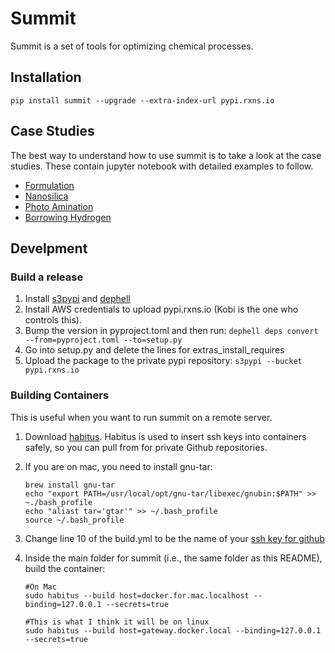 # Summit

Summit is a set of tools for optimizing chemical processes. 

## Installation

```pip install summit --upgrade --extra-index-url pypi.rxns.io```

## Case Studies

The best way to understand how to use summit is to take a look at the case studies.  These contain jupyter notebook with detailed examples to follow. 

* [Formulation](case_studies/formulation)
* [Nanosilica](case_studies/nanosilica)
* [Photo Amination](case_studies/photoamination/)
* [Borrowing Hydrogen](case_studies/borrowing_hydrogen)

## Develpment

### Build a release

1. Install [s3pypi](https://github.com/novemberfiveco/s3pypi) and [dephell](https://dephell.org/docs/installation.html)
2. Install AWS credentials to upload pypi.rxns.io (Kobi is the one who controls this).
3. Bump the version in pyproject.toml and then run:
    ```dephell deps convert --from=pyproject.toml --to=setup.py```
4. Go into setup.py and delete the lines for extras_install_requires
4. Upload the package to the private pypi repository:
    ```s3pypi --bucket pypi.rxns.io```


### Building Containers

This is useful when you want to run summit on a remote server. 

1. Download [habitus](https://www.habitus.io/). Habitus is used to insert ssh keys into containers safely, so you can pull from for private Github repositories. 

2. If you are on mac, you need to install gnu-tar:

    ```
    brew install gnu-tar
    echo "export PATH=/usr/local/opt/gnu-tar/libexec/gnubin:$PATH" >> ~./bash_profile
    echo "aliast tar='gtar'" >> ~/.bash_profile
    source ~/.bash_profile
    ```

3. Change line 10 of the build.yml to be the name of your [ssh key for github](https://help.github.com/en/articles/connecting-to-github-with-ssh) 

4. Inside the main folder for summit (i.e., the same folder as this README), build the container:

    ```
    #On Mac
    sudo habitus --build host=docker.for.mac.localhost --binding=127.0.0.1 --secrets=true

    #This is what I think it will be on linux
    sudo habitus --build host=gateway.docker.local --binding=127.0.0.1 --secrets=true
    ```

